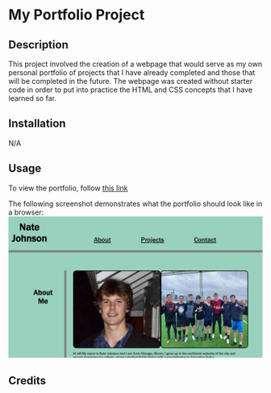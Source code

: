 # My Portfolio Project

## Description
This project involved the creation of a webpage that would serve as my own personal portfolio of projects that I have already completed and those that will be completed in the future. The webpage was created without starter code in order to put into practice the HTML and CSS concepts that I have learned so far.
## Installation
N/A

## Usage
To view the portfolio, follow [this link](https://njohnson2897.github.io/my-portfolio/)

The following screenshot demonstrates what the portfolio should look like in a browser:
![portfolio webpage screenshot](./assets/images/portfolio-screenshot.JPG)

## Credits
